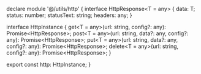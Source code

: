 declare module '@/utils/http' {
  interface HttpResponse<T = any> {
    data: T;
    status: number;
    statusText: string;
    headers: any;
  }

  interface HttpInstance {
    get<T = any>(url: string, config?: any): Promise<HttpResponse<T>>;
    post<T = any>(url: string, data?: any, config?: any): Promise<HttpResponse<T>>;
    put<T = any>(url: string, data?: any, config?: any): Promise<HttpResponse<T>>;
    delete<T = any>(url: string, config?: any): Promise<HttpResponse<T>>;
  }

  export const http: HttpInstance;
} 